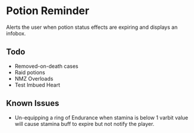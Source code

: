 # Potion Reminder

Alerts the user when potion status effects are expiring and displays an infobox.

## Todo

- Removed-on-death cases
- Raid potions
- NMZ Overloads
- Test Imbued Heart

## Known Issues

- Un-equipping a ring of Endurance when stamina is below 1 varbit value will cause stamina buff to expire but not notify the player.